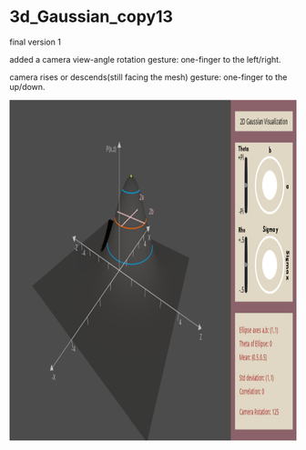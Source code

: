 # 3d_Gaussian_copy13
final version 1

added a camera view-angle rotation gesture: one-finger to the left/right.

camera rises or descends(still facing the mesh) gesture: one-finger to the up/down.

<img src="https://raw.githubusercontent.com/Yidan-Zhu/3d_Gaussian_copy13/main/final%20image.png" width="800" height="600">

